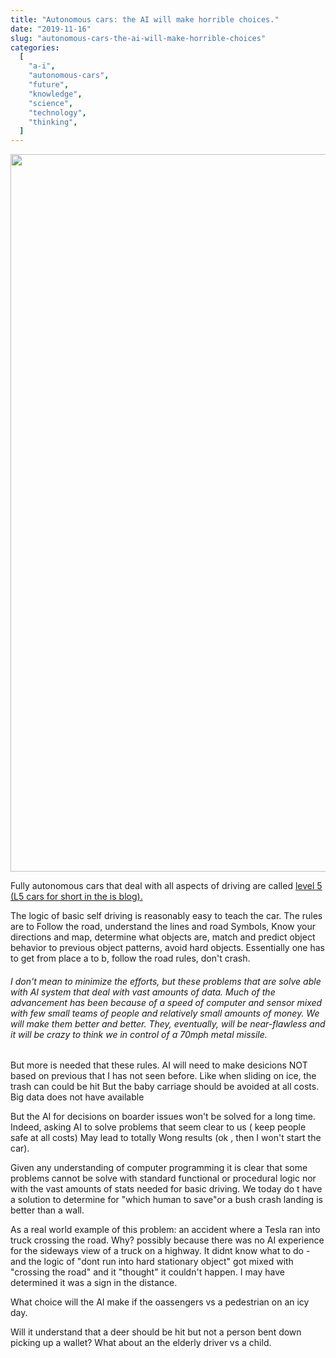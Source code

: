 ```yaml
---
title: "Autonomous cars: the AI will make horrible choices."
date: "2019-11-16"
slug: "autonomous-cars-the-ai-will-make-horrible-choices"
categories:
  [
    "a-i",
    "autonomous-cars",
    "future",
    "knowledge",
    "science",
    "technology",
    "thinking",
  ]
---
```


<img src="https://ybotman.com/wp-content/uploads/img_0987.jpg" class="size-full wp-image-1018" width="2040" height="1148">

Fully autonomous cars that deal with all aspects of driving are called <a href="https://ybotman.com/6-levels-of-car-automation/">level 5 (L5 cars for short in the is blog).</a>

The logic of basic self driving is reasonably easy to teach the car. The rules are to Follow the road, understand the lines and road Symbols, Know your directions and map, determine what objects are, match and predict object behavior to previous object patterns, avoid hard objects. Essentially one has to get from place a to b, follow the road rules, don't crash.

<h6><em>I don't mean to minimize the efforts, but these problems that are solve able with AI system that deal with vast amounts of data. Much of the advancement has been because of a speed of computer and sensor mixed with few small teams of people and relatively small amounts of money. We will make them better and better. They, eventually, will be near-flawless and it will be crazy to think we in control of a 70mph metal missile.</em></h6>But more is needed that these rules. AI will need to make desicions NOT based on previous that I has not seen before. Like when sliding on ice, the trash can could be hit But the baby carriage should be avoided at all costs. Big data does not have available

But the AI for decisions on boarder issues won't be solved for a long time. Indeed, asking AI to solve problems that seem clear to us ( keep people safe at all costs) May lead to totally Wong results (ok , then I won't start the car).

Given any understanding of computer programming it is clear that some problems cannot be solve with standard functional or procedural logic nor with the vast amounts of stats needed for basic driving. We today do t have a solution to determine for "which human to save"or a bush crash landing is better than a wall.

As a real world example of this problem: an accident where a Tesla ran into truck crossing the road. Why? possibly because there was no AI experience for the sideways view of a truck on a highway. It didnt know what to do - and the logic of "dont run into hard stationary object" got mixed with "crossing the road" and it "thought" it couldn't happen. I may have determined it was a sign in the distance.

What choice will the AI make if the oassengers vs a pedestrian on an icy day.

Will it understand that a deer should be hit but not a person bent down picking up a wallet? What about an the elderly driver vs a child.
